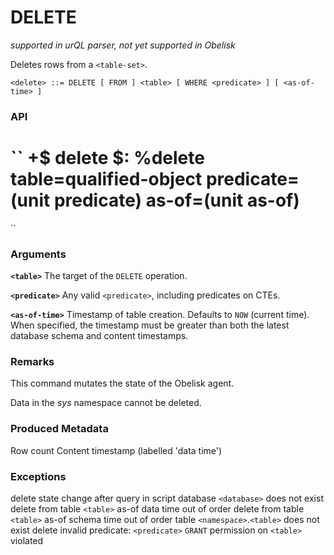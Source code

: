 # DELETE
*supported in urQL parser, not yet supported in Obelisk*

Deletes rows from a `<table-set>`.

``
<delete> ::=
  DELETE [ FROM ] <table>
    [ WHERE <predicate> ]
  [ <as-of-time> ]
``
### API
``
+$  delete
  $:
    %delete
    table=qualified-object
    predicate=(unit predicate)
    as-of=(unit as-of)
  ==
``

### Arguments

**`<table>`**
The target of the `DELETE` operation.

**`<predicate>`**
Any valid `<predicate>`, including predicates on CTEs.

**`<as-of-time>`**
Timestamp of table creation. Defaults to `NOW` (current time). When specified, the timestamp must be greater than both the latest database schema and content timestamps.

### Remarks

This command mutates the state of the Obelisk agent.

Data in the *sys* namespace cannot be deleted.

### Produced Metadata

Row count
Content timestamp (labelled 'data time')

### Exceptions

delete state change after query in script
database `<database>` does not exist
delete from table `<table>` as-of data time out of order
delete from table `<table>` as-of schema time out of order
table `<namespace>`.`<table>` does not exist
delete invalid predicate: `<predicate>`
`GRANT` permission on `<table>` violated
